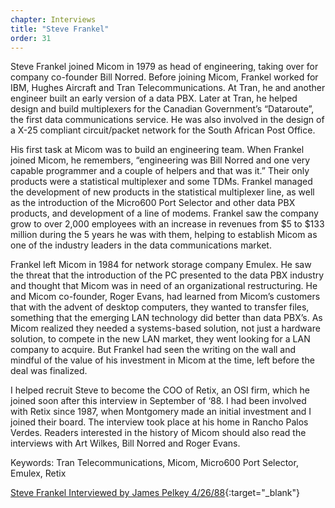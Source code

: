 ```yaml
---
chapter: Interviews
title: "Steve Frankel"
order: 31
---
```


Steve Frankel joined Micom in 1979 as head of engineering, taking over for company co-founder Bill Norred. Before joining Micom, Frankel worked for IBM, Hughes Aircraft and Tran Telecommunications. At Tran, he and another engineer built an early version of a data PBX. Later at Tran, he helped design and build multiplexers for the Canadian Government’s “Dataroute”, the first data communications service. He was also involved in the design of a X-25 compliant circuit/packet network for the South African Post Office.

His first task at Micom was to build an engineering team. When Frankel joined Micom, he remembers, “engineering was Bill Norred and one very capable programmer and a couple of helpers and that was it.” Their only products were a statistical multiplexer and some TDMs. Frankel managed the development of new products in the statistical multiplexer line, as well as the introduction of the Micro600 Port Selector and other data PBX products, and development of a line of modems. Frankel saw the company grow to over 2,000 employees with an increase in revenues from $5 to $133 million during the 5 years he was with them, helping to establish Micom as one of the industry leaders in the data communications market.

Frankel left Micom in 1984 for network storage company Emulex. He saw the threat that the introduction of the PC presented to the data PBX industry and thought that Micom was in need of an organizational restructuring. He and Micom co-founder, Roger Evans, had learned from Micom’s customers that with the advent of desktop computers, they wanted to transfer files, something that the emerging LAN technology did better than data PBX’s. As Micom realized they needed a systems-based solution, not just a hardware solution, to compete in the new LAN market, they went looking for a LAN company to acquire. But Frankel had seen the writing on the wall and mindful of the value of his investment in Micom at the time, left before the deal was finalized.

I helped recruit Steve to become the COO of Retix, an OSI firm, which he joined soon after this interview in September of ‘88. I had been involved with Retix since 1987, when Montgomery made an initial investment and I joined their board. The interview took place at his home in Rancho Palos Verdes. Readers interested in the history of Micom should also read the interviews with Art Wilkes, Bill Norred and Roger Evans.

Keywords: Tran Telecommunications, Micom, Micro600 Port Selector, Emulex, Retix

[Steve Frankel Interviewed by James Pelkey 4/26/88](https://archive.computerhistory.org/resources/access/text/2018/07/102738828-05-01-acc.pdf){:target="_blank"}
